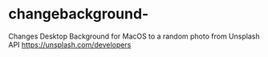 # changebackground-
Changes Desktop Background for MacOS to a random photo from Unsplash API https://unsplash.com/developers
